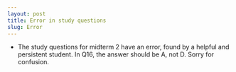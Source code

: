 ```yaml
---
layout: post
title: Error in study questions
slug: Error
---
```


* The study questions for midterm 2 have an error, found by a helpful and persistent student. In Q16, the answer should be A, not D. Sorry for confusion.
